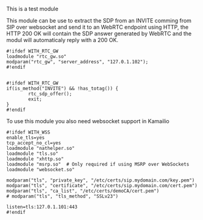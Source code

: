 

This is a test module

This module can be use to extract the SDP from an INVITE comming from SIP over websocket and send it to an WebRTC endpoint
using HTTP, the HTTP 200 OK will contain the SDP answer generated by WebRTC and the modul will automaticaly reply with a 200 OK.


```
#!ifdef WITH_RTC_GW
loadmodule "rtc_gw.so"
modparam("rtc_gw", "server_address", "127.0.1.102");
#!endif


#!ifdef WITH_RTC_GW
if(is_method("INVITE") && !has_totag()) {
		rtc_sdp_offer();
		exit;
}
#!endif
```


To use this module you also need websocket support in Kamailio

```
#!ifdef WITH_WSS
enable_tls=yes
tcp_accept_no_cl=yes
loadmodule "nathelper.so"
loadmodule "tls.so"
loadmodule "xhttp.so"
loadmodule "msrp.so"  # Only required if using MSRP over WebSockets
loadmodule "websocket.so"

modparam("tls", "private_key", "/etc/certs/sip.mydomain.com/key.pem")
modparam("tls", "certificate", "/etc/certs/sip.mydomain.com/cert.pem")
modparam("tls", "ca_list", "/etc/certs/demoCA/cert.pem")
# modparam("tls", "tls_method", "SSLv23")

listen=tls:127.0.1.101:443
#!endif
```

